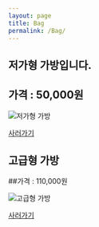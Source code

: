 ```yaml
---
layout: page
title: Bag
permalink: /Bag/
---
```


저가형 가방입니다.
--------------------

## 가격 : 50,000원

![저가형 가방](http://www.badmintonmarket.co.kr/data/shopimages/product/050001002001000051.jpg)

[사러가기](http://www.badmintonmarket.co.kr/front/productdetail.php?productcode=050001002001000051&code=050003002000&sort=)


고급형 가방
--------------------
##가격 : 110,000원

![고급형 가방](http://image.auction.co.kr/itemimage/ce/f9/bc/cef9bcf35.jpg)

[사러가기](http://www.badmintonmarket.co.kr/front/productdetail.php?productcode=050001001002000081&code=050003005000&sort=)
